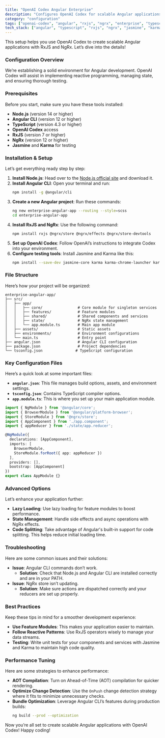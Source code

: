 ```yaml
---
title: "OpenAI Codex Angular Enterprise"
description: "Configures OpenAI Codex for scalable Angular applications with RxJS and NgRx integration."
category: "configuration"
tags: ["openai-codex", "angular", "rxjs", "ngrx", "enterprise", "typescript"]
tech_stack: ["angular", "typescript", "rxjs", "ngrx", "jasmine", "karma"]
---
```


This setup helps you use OpenAI Codex to create scalable Angular applications with RxJS and NgRx. Let’s dive into the details!

### Configuration Overview
We’re establishing a solid environment for Angular development. OpenAI Codex will assist in implementing reactive programming, managing state, and ensuring thorough testing.

### Prerequisites
Before you start, make sure you have these tools installed:
- **Node.js** (version 14 or higher)
- **Angular CLI** (version 12 or higher)
- **TypeScript** (version 4.3 or higher)
- **OpenAI Codex** access
- **RxJS** (version 7 or higher)
- **NgRx** (version 12 or higher)
- **Jasmine** and **Karma** for testing

### Installation & Setup
Let’s get everything ready step by step:

1. **Install Node.js**: Head over to the [Node.js official site](https://nodejs.org/) and download it.
2. **Install Angular CLI**: Open your terminal and run:
   ```bash
   npm install -g @angular/cli
   ```
3. **Create a new Angular project**: Run these commands:
   ```bash
   ng new enterprise-angular-app --routing --style=scss
   cd enterprise-angular-app
   ```
4. **Install RxJS and NgRx**: Use the following command:
   ```bash
   npm install rxjs @ngrx/store @ngrx/effects @ngrx/store-devtools
   ```
5. **Set up OpenAI Codex**: Follow OpenAI’s instructions to integrate Codex into your environment.
6. **Configure testing tools**: Install Jasmine and Karma like this:
   ```bash
   npm install --save-dev jasmine-core karma karma-chrome-launcher karma-jasmine
   ```

### File Structure
Here’s how your project will be organized:
```
enterprise-angular-app/
├── src/
│   ├── app/
│   │   ├── core/                # Core module for singleton services
│   │   ├── features/            # Feature modules
│   │   ├── shared/              # Shared components and services
│   │   ├── state/               # NgRx state management
│   │   └── app.module.ts        # Main app module
│   ├── assets/                  # Static assets
│   ├── environments/            # Environment configurations
│   └── main.ts                  # Entry point
├── angular.json                 # Angular CLI configuration
├── package.json                 # Project dependencies
└── tsconfig.json               # TypeScript configuration
```

### Key Configuration Files
Here’s a quick look at some important files:
- **`angular.json`**: This file manages build options, assets, and environment settings.
- **`tsconfig.json`**: Contains TypeScript compiler options.
- **`app.module.ts`**: This is where you set up your main application module.
```typescript
import { NgModule } from '@angular/core';
import { BrowserModule } from '@angular/platform-browser';
import { StoreModule } from '@ngrx/store';
import { AppComponent } from './app.component';
import { appReducer } from './state/app.reducer';

@NgModule({
  declarations: [AppComponent],
  imports: [
    BrowserModule,
    StoreModule.forRoot({ app: appReducer })
  ],
  providers: [],
  bootstrap: [AppComponent]
})
export class AppModule {}
```

### Advanced Options
Let’s enhance your application further:
- **Lazy Loading**: Use lazy loading for feature modules to boost performance.
- **State Management**: Handle side effects and async operations with NgRx effects.
- **Code Splitting**: Take advantage of Angular's built-in support for code splitting. This helps reduce initial loading time.

### Troubleshooting
Here are some common issues and their solutions:
- **Issue**: Angular CLI commands don’t work.
  - **Solution**: Check that Node.js and Angular CLI are installed correctly and are in your PATH.
- **Issue**: NgRx store isn’t updating.
  - **Solution**: Make sure actions are dispatched correctly and your reducers are set up properly.

### Best Practices
Keep these tips in mind for a smoother development experience:
- **Use Feature Modules**: This makes your application easier to maintain.
- **Follow Reactive Patterns**: Use RxJS operators wisely to manage your data streams.
- **Testing**: Write unit tests for your components and services with Jasmine and Karma to maintain high code quality.

### Performance Tuning
Here are some strategies to enhance performance:
- **AOT Compilation**: Turn on Ahead-of-Time (AOT) compilation for quicker rendering.
- **Optimize Change Detection**: Use the `OnPush` change detection strategy where it fits to minimize unnecessary checks.
- **Bundle Optimization**: Leverage Angular CLI’s features during production builds:
  ```bash
  ng build --prod --optimization
  ``` 

Now you’re all set to create scalable Angular applications with OpenAI Codex! Happy coding!